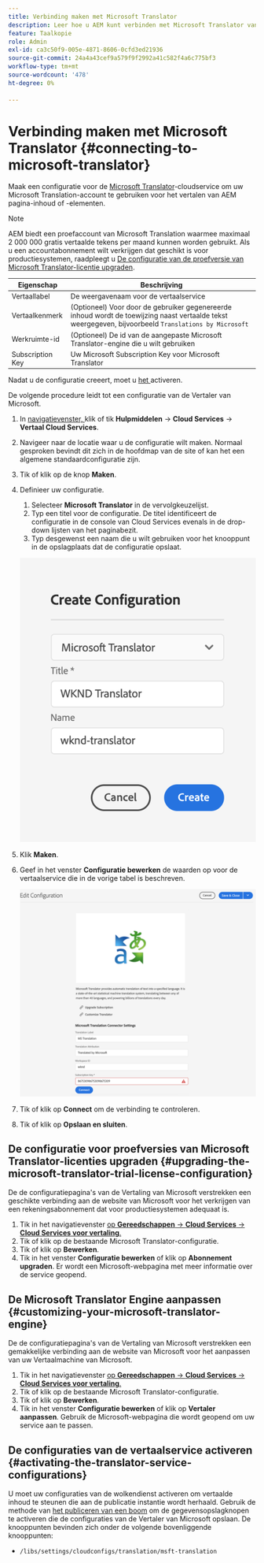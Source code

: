 ```yaml
---
title: Verbinding maken met Microsoft Translator
description: Leer hoe u AEM kunt verbinden met Microsoft Translator vanuit de verpakking om uw vertaalworkflow te automatiseren.
feature: Taalkopie
role: Admin
exl-id: ca3c50f9-005e-4871-8606-0cfd3ed21936
source-git-commit: 24a4a43cef9a579f9f2992a41c582f4a6c775bf3
workflow-type: tm+mt
source-wordcount: '478'
ht-degree: 0%

---
```


# Verbinding maken met Microsoft Translator {#connecting-to-microsoft-translator}

Maak een configuratie voor de [Microsoft Translator](https://hub.microsofttranslator.com)-cloudservice om uw Microsoft Translation-account te gebruiken voor het vertalen van AEM pagina-inhoud of -elementen.

>[!NOTE]
>
>AEM biedt een proefaccount van Microsoft Translation waarmee maximaal 2 000 000 gratis vertaalde tekens per maand kunnen worden gebruikt. Als u een accountabonnement wilt verkrijgen dat geschikt is voor productiesystemen, raadpleegt u [De configuratie van de proefversie van Microsoft Translator-licentie upgraden](#upgrading-the-microsoft-translator-trial-license-configuration).

| Eigenschap | Beschrijving |
|---|---|
| Vertaallabel | De weergavenaam voor de vertaalservice |
| Vertaalkenmerk | (Optioneel) Voor door de gebruiker gegenereerde inhoud wordt de toewijzing naast vertaalde tekst weergegeven, bijvoorbeeld `Translations by Microsoft` |
| Werkruimte-id | (Optioneel) De id van de aangepaste Microsoft Translator-engine die u wilt gebruiken |
| Subscription Key | Uw Microsoft Subscription Key voor Microsoft Translator |

Nadat u de configuratie creeert, moet u [het ](#activating-the-translator-service-configurations) activeren.

De volgende procedure leidt tot een configuratie van de Vertaler van Microsoft.

1. In [navigatievenster, ](/help/sites-cloud/authoring/getting-started/basic-handling.md#first-steps) klik of tik **Hulpmiddelen** -> **Cloud Services** -> **Vertaal Cloud Services**.
1. Navigeer naar de locatie waar u de configuratie wilt maken. Normaal gesproken bevindt dit zich in de hoofdmap van de site of kan het een algemene standaardconfiguratie zijn.
1. Tik of klik op de knop **Maken**.
1. Definieer uw configuratie.
   1. Selecteer **Microsoft Translator** in de vervolgkeuzelijst.
   1. Typ een titel voor de configuratie. De titel identificeert de configuratie in de console van Cloud Services evenals in de drop-down lijsten van het paginabezit.
   1. Typ desgewenst een naam die u wilt gebruiken voor het knooppunt in de opslagplaats dat de configuratie opslaat.

   ![Vertaalconfiguratie maken](../assets/create-translation-config.png)

1. Klik **Maken**.
1. Geef in het venster **Configuratie bewerken** de waarden op voor de vertaalservice die in de vorige tabel is beschreven.

   ![Vertaalconfiguratie bewerken](../assets/edit-translation-config.png)

1. Tik of klik op **Connect** om de verbinding te controleren.
1. Tik of klik op **Opslaan en sluiten**.

## De configuratie voor proefversies van Microsoft Translator-licenties upgraden {#upgrading-the-microsoft-translator-trial-license-configuration}

De de configuratiepagina&#39;s van de Vertaling van Microsoft verstrekken een geschikte verbinding aan de website van Microsoft voor het verkrijgen van een rekeningsabonnement dat voor productiesystemen adequaat is.

1. Tik in het navigatievenster [op **Gereedschappen** -> **Cloud Services** -> **Cloud Services voor vertaling**.](/help/sites-cloud/authoring/getting-started/basic-handling.md#first-steps)
1. Tik of klik op de bestaande Microsoft Translator-configuratie.
1. Tik of klik op **Bewerken**.
1. Tik in het venster **Configuratie bewerken** of klik op **Abonnement upgraden**. Er wordt een Microsoft-webpagina met meer informatie over de service geopend.

## De Microsoft Translator Engine aanpassen {#customizing-your-microsoft-translator-engine}

De de configuratiepagina&#39;s van de Vertaling van Microsoft verstrekken een gemakkelijke verbinding aan de website van Microsoft voor het aanpassen van uw Vertaalmachine van Microsoft.

1. Tik in het navigatievenster [op **Gereedschappen** -> **Cloud Services** -> **Cloud Services voor vertaling**.](/help/sites-cloud/authoring/getting-started/basic-handling.md#first-steps)
1. Tik of klik op de bestaande Microsoft Translator-configuratie.
1. Tik of klik op **Bewerken**.
1. Tik in het venster **Configuratie bewerken** of klik op **Vertaler aanpassen**. Gebruik de Microsoft-webpagina die wordt geopend om uw service aan te passen.

## De configuraties van de vertaalservice activeren {#activating-the-translator-service-configurations}

U moet uw configuraties van de wolkendienst activeren om vertaalde inhoud te steunen die aan de publicatie instantie wordt herhaald. Gebruik de methode van [het publiceren van een boom](/help/sites-cloud/authoring/fundamentals/publishing-pages.md#publishing-and-unpublishing-a-tree) om de gegevensopslagknopen te activeren die de configuraties van de Vertaler van Microsoft opslaan. De knooppunten bevinden zich onder de volgende bovenliggende knooppunten:

* `/libs/settings/cloudconfigs/translation/msft-translation`
